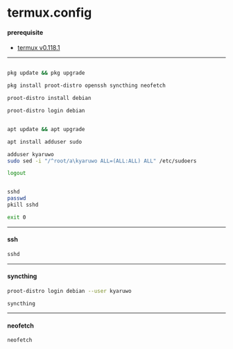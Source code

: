 # termux.config

#### prerequisite

- [termux v0.118.1](https://github.com/termux/termux-app/releases/download/v0.118.1/termux-app_v0.118.1+github-debug_universal.apk)

---

```bash

pkg update && pkg upgrade

pkg install proot-distro openssh syncthing neofetch

proot-distro install debian

```

```bash
proot-distro login debian
```

```bash

apt update && apt upgrade

apt install adduser sudo

adduser kyaruwo
sudo sed -i "/^root/a\kyaruwo ALL=(ALL:ALL) ALL" /etc/sudoers

logout

```

```bash

sshd
passwd
pkill sshd

exit 0

```

---

#### ssh

```bash
sshd
```

---

#### syncthing

```bash
proot-distro login debian --user kyaruwo
```

```
syncthing
```

---

#### neofetch

```bash
neofetch
```
